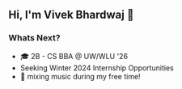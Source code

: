 ## Hi, I'm Vivek Bhardwaj 👋 

### Whats Next?
* 🎓 2B - CS BBA @ UW/WLU '26
* Seeking Winter 2024 Internship Opportunities
* 🎹 mixing music during my free time!

